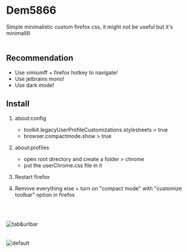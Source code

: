 # Dem5866
Simple minimalistic custom firefox css, it might not be useful but it's minimalllll
<br>
<br>
## Recommendation
- Use vimiumff + firefox hotkey to navigate!<br>
- Use jetbrains mono!<br>
- Use dark mode!<br>

## Install

1. about:config<br>
   - toolkit.legacyUserProfileCustomizations.stylesheets > true<br>
   - browser.compactmode.show > true<br>

2. about:profiles<br>
   - open root directory and create a folder > chrome<br>
   - put the userChrome.css file in it<br>
  
3. Restart firefox<br>

4. Remove everything else + turn on "compact mode" with "customize toolbar" option in firefox<br>
<br>
<br>

![tab&urlbar](https://github.com/user-attachments/assets/2ab83628-e0a6-4b1a-a91f-ed02ca7c8c99)<br>
<br>
<br>
![default](https://github.com/user-attachments/assets/1a8224f4-9731-4bf2-adc5-0c184dbbcd90)
